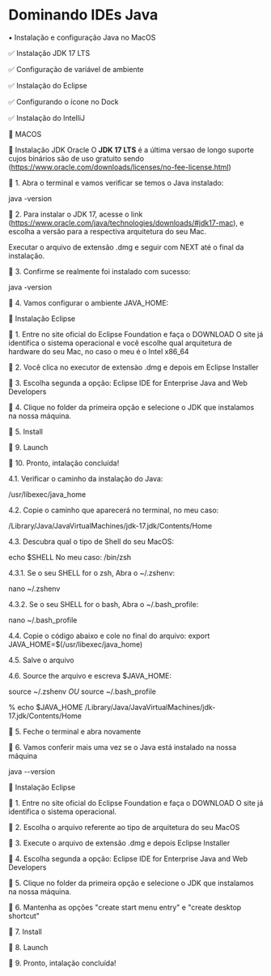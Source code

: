 # Dominando IDEs Java

 ▪️ Instalação e configuração Java no MacOS
 
  :white_check_mark: Instalação JDK 17 LTS
  
  :white_check_mark: Configuração de variável de ambiente
  
  :white_check_mark: Instalação do Eclipse
  
  :white_check_mark: Configurando o ícone no Dock
  
  :white_check_mark: Instalação do IntelliJ

:apple: MACOS

🔺 Instalação JDK Oracle
O **JDK 17 LTS** é a última versao de longo suporte cujos binários são de uso gratuito sendo (https://www.oracle.com/downloads/licenses/no-fee-license.html)

🔸 1. Abra o terminal e vamos verificar se temos o Java instalado:

java -version

🔸 2. Para instalar o JDK 17, acesse o link (https://www.oracle.com/java/technologies/downloads/#jdk17-mac), e escolha a versão para a respectiva arquitetura do seu Mac.

Executar o arquivo de extensão .dmg e seguir com NEXT até o final da instalação.

🔸 3. Confirme se realmente foi instalado com sucesso:

java -version

🔸 4. Vamos configurar o ambiente JAVA_HOME:

🔺 Instalação Eclipse

🔸 1. Entre no site oficial do Eclipse Foundation e faça o DOWNLOAD O site já identifica o sistema operacional e você escolhe qual arquitetura de hardware do seu Mac, no caso o meu é o Intel x86_64

🔸 2. Você clica no executor de extensào .dmg e depois em Eclipse Installer

🔸 3. Escolha segunda a opção: Eclipse IDE for Enterprise Java and Web Developers

🔸 4. Clique no folder da primeira opção e selecione o JDK que instalamos na nossa máquina.

🔸 5. Install

🔸 9. Launch

🔸 10. Pronto, intalação concluída!

4.1. Verificar o caminho da instalação do Java:

/usr/libexec/java_home

4.2. Copie o caminho que aparecerá no terminal, no meu caso:

/Library/Java/JavaVirtualMachines/jdk-17.jdk/Contents/Home

4.3. Descubra qual o tipo de Shell do seu MacOS:

echo $SHELL
No meu caso: /bin/zsh

4.3.1. Se o seu SHELL for o zsh, Abra o ~/.zshenv:

nano ~/.zshenv 

4.3.2. Se o seu SHELL for o bash, Abra o ~/.bash_profile:

nano ~/.bash_profile

4.4. Copie o código abaixo e cole no final do arquivo:
export JAVA_HOME=$(/usr/libexec/java_home)

4.5. Salve o arquivo

4.6. Source the arquivo e escreva $JAVA_HOME:

source ~/.zshenv _OU_ source ~/.bash_profile

% echo $JAVA_HOME
/Library/Java/JavaVirtualMachines/jdk-17.jdk/Contents/Home

🔸 5. Feche o terminal e abra novamente

🔸 6. Vamos conferir mais uma vez se o Java está instalado na nossa máquina

java --version

🔺 Instalação Eclipse

🔸 1. Entre no site oficial do Eclipse Foundation e faça o DOWNLOAD O site já identifica o sistema operacional.

🔸 2. Escolha o arquivo referente ao tipo de arquitetura do seu MacOS

🔸 3. Execute o arquivo de extensão .dmg e depois Eclipse Installer

🔸 4. Escolha segunda a opção: Eclipse IDE for Enterprise Java and Web Developers

🔸 5. Clique no folder da primeira opção e selecione o JDK que instalamos na nossa máquina.

🔸 6. Mantenha as opções "create start menu entry" e "create desktop shortcut"

🔸 7. Install

🔸 8. Launch

🔸 9. Pronto, intalação concluída!
